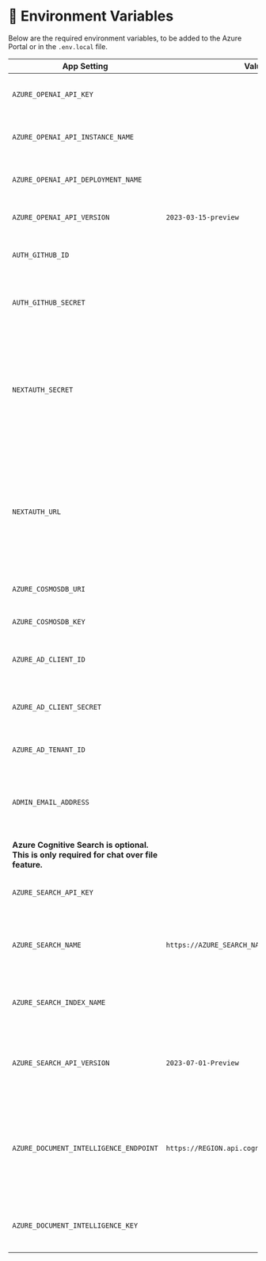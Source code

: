 # 🔑 Environment Variables

Below are the required environment variables, to be added to the Azure Portal or in the `.env.local` file.

| App Setting                                                                               | Value                                          | Note                                                                                                                                      |
| ----------------------------------------------------------------------------------------- | ---------------------------------------------- | ----------------------------------------------------------------------------------------------------------------------------------------- |
| `AZURE_OPENAI_API_KEY`                                                                    |                                                | API keys of your Azure OpenAI resource                                                                                                    |
| `AZURE_OPENAI_API_INSTANCE_NAME`                                                          |                                                | the name of your Azure OpenAI resource                                                                                                    |
| `AZURE_OPENAI_API_DEPLOYMENT_NAME`                                                        |                                                | The name of your model deployment                                                                                                         |
| `AZURE_OPENAI_API_VERSION`                                                                | `2023-03-15-preview`                           | API version when using gpt chat                                                                                                           |
| `AUTH_GITHUB_ID`                                                                          |                                                | Client ID of your GitHub OAuth application                                                                                                |
| `AUTH_GITHUB_SECRET`                                                                      |                                                | Client Secret of your GitHub OAuth application                                                                                            |
| `NEXTAUTH_SECRET`                                                                         |                                                | Used to encrypt the NextAuth.js JWT, and to hash email verification tokens. **This is set by default as part of the deployment template** |
| `NEXTAUTH_URL`                                                                            |                                                | Current webs hosting domain name with HTTP or HTTPS. **This set by default as part of the deployment template**                           |
| `AZURE_COSMOSDB_URI`                                                                      |                                                | URL of the Azure CosmosDB                                                                                                                 |
| `AZURE_COSMOSDB_KEY`                                                                      |                                                | API Key for Azure Cosmos DB                                                                                                               |
| `AZURE_AD_CLIENT_ID`                                                                      |                                                | The client id specific to the application                                                                                                 |
| `AZURE_AD_CLIENT_SECRET`                                                                  |                                                | The client secret specific to the application                                                                                             |
| `AZURE_AD_TENANT_ID`                                                                      |                                                | The organisation Tenant ID                                                                                                                |
| `ADMIN_EMAIL_ADDRESS`                                                                     |                                                | Comma separated list of email addresses of the admin users ID                                                                             |
| **Azure Cognitive Search is optional. This is only required for chat over file feature.** |
| `AZURE_SEARCH_API_KEY`                                                                    |                                                | API Key of Azure Cognitive search                                                                                                         |
| `AZURE_SEARCH_NAME`                                                                       | `https://AZURE_SEARCH_NAME.search.windows.net` | The deployment name of your Azure Cognitive Search                                                                                        |
| `AZURE_SEARCH_INDEX_NAME`                                                                 |                                                | The index name with [vector search](https://learn.microsoft.com/en-us/azure/search/vector-search-overview) enabled                        |
| `AZURE_SEARCH_API_VERSION`                                                                | `2023-07-01-Preview`                           | API version which supports vector search `2023-07-01-Preview`                                                                             |
| `AZURE_DOCUMENT_INTELLIGENCE_ENDPOINT`                                                    | `https://REGION.api.cognitive.microsoft.com/`  | Endpoint url of the Azure document intelligence. The REGION is specific to your Azure resource location                                   |
| `AZURE_DOCUMENT_INTELLIGENCE_KEY`                                                         |                                                | API keys of your Azure Document intelligence resource                                                                                     |
